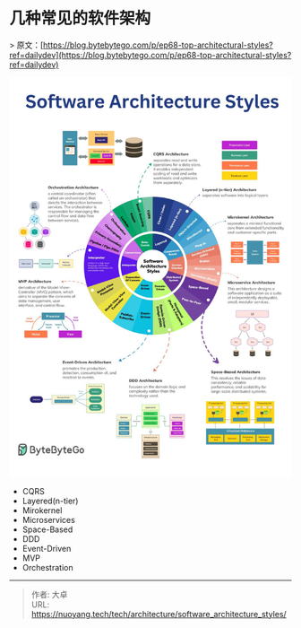 # 几种常见的软件架构




&gt; 原文：[https://blog.bytebytego.com/p/ep68-top-architectural-styles?ref=dailydev](https://blog.bytebytego.com/p/ep68-top-architectural-styles?ref=dailydev)

![img](index.assets/software_architecture_styles.jpeg)

- CQRS
- Layered(n-tier)
- Mirokernel
- Microservices
- Space-Based
- DDD
- Event-Driven
- MVP
- Orchestration

---

> 作者: 大卓  
> URL: https://nuoyang.tech/tech/architecture/software_architecture_styles/  

